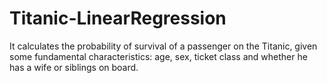 # Titanic-LinearRegression
It calculates the probability of survival of a passenger on the Titanic, given some fundamental characteristics: age, sex, ticket class and whether he has a wife or siblings on board.
